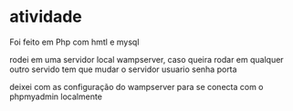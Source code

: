 # atividade

Foi feito em Php com hmtl e mysql

rodei em uma servidor local wampserver, caso queira rodar em qualquer outro servido tem que mudar o
servidor
usuario
senha
porta

deixei com as configuração do wampserver para se conecta com o phpmyadmin localmente 
